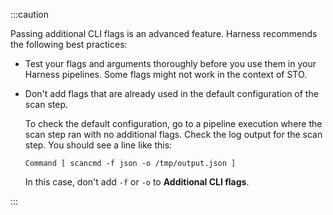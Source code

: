 :::caution

Passing additional CLI flags is an advanced feature. Harness recommends the following best practices:

- Test your flags and arguments thoroughly before you use them in your Harness pipelines. Some flags might not work in the context of STO. 

- Don't add flags that are already used in the default configuration of the scan step. 

  To check the default configuration, go to a pipeline execution where the scan step ran with no additional flags. Check the log output for the scan step. You should see a line like this: 

  `Command [ scancmd -f json -o /tmp/output.json ]`

  In this case, don't add `-f` or `-o` to **Additional CLI flags**. 

:::